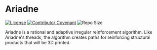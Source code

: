 # Ariadne
[![License](https://img.shields.io/github/license/niko-zvt/Ariadne?label=License)](LICENSE)
[![Contributor Covenant](https://img.shields.io/badge/Contributor%20Covenant-2.1-4baaaa.svg)](CODE_OF_CONDUCT.md)
![Repo Size](https://img.shields.io/github/repo-size/niko-zvt/Ariadne?label=Repo%20Size)

Ariadne is a rational and adaptive irregular reinforcement algorithm. Like Ariadne's threads, the algorithm creates paths for reinforcing structural products that will be 3D printed.
